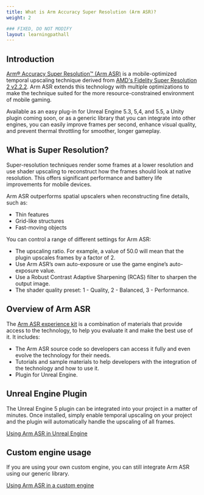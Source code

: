```yaml
---
title: What is Arm Accuracy Super Resolution (Arm ASR)?
weight: 2

### FIXED, DO NOT MODIFY
layout: learningpathall
---
```


## Introduction

[Arm&reg; Accuracy Super Resolution™ (Arm ASR)](https://www.arm.com/developer-hub/mobile-graphics-and-gaming/accuracy-super-resolution) is a mobile-optimized temporal upscaling technique derived from [AMD's Fidelity Super Resolution 2 v2.2.2](https://github.com/GPUOpen-LibrariesAndSDKs/FidelityFX-SDK/blob/main/docs/techniques/super-resolution-temporal.md). Arm ASR extends this technology with multiple optimizations to make the technique suited for the more resource-constrained environment of mobile gaming.

Available as an easy plug-in for Unreal Engine 5.3, 5,4, and 5.5, a Unity plugin coming soon, or as a generic library that you can integrate into other engines, you can easily improve frames per second, enhance visual quality, and prevent thermal throttling for smoother, longer gameplay.

## What is Super Resolution?

Super-resolution techniques render some frames at a lower resolution and use shader upscaling to reconstruct how the frames should look at native resolution. This offers significant performance and battery life improvements for mobile devices.

Arm ASR outperforms spatial upscalers when reconstructing fine details, such as:

- Thin features
- Grid-like structures
- Fast-moving objects

You can control a range of different settings for Arm ASR:

- The upscaling ratio. For example, a value of 50.0 will mean that the plugin upscales frames by a factor of 2.
- Use Arm ASR’s own auto-exposure or use the game engine’s auto-exposure value.
- Use a Robust Contrast Adaptive Sharpening (RCAS) filter to sharpen the output image.
- The shader quality preset: 1 - Quality, 2 - Balanced, 3 - Performance.

## Overview of Arm ASR

The [Arm ASR experience kit](https://github.com/arm/accuracy-super-resolution) is a combination of materials that provide access to the technology, to help you evaluate it and make the best use of it. It includes:

- The Arm ASR source code so developers can access it fully and even evolve the technology for their needs.
- Tutorials and sample materials to help developers with the integration of the technology and how to use it.
- Plugin for Unreal Engine.

## Unreal Engine Plugin

The Unreal Engine 5 plugin can be integrated into your project in a matter of minutes. Once installed, simply enable temporal upscaling on your project and the plugin will automatically handle the upscaling of all frames.

[Using Arm ASR in Unreal Engine](../03-ue)

## Custom engine usage

If you are using your own custom engine, you can still integrate Arm ASR using our generic library.

[Using Arm ASR in a custom engine](../04-generic_library)
